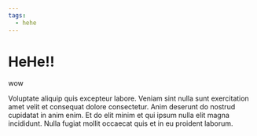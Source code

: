 ```yaml
---
tags:
  - hehe
---
```


# HeHe!!

wow

Voluptate aliquip quis excepteur labore. Veniam sint nulla sunt exercitation amet velit et consequat dolore consectetur. Anim deserunt do nostrud cupidatat in anim enim. Et do elit minim et qui ipsum nulla elit magna incididunt. Nulla fugiat mollit occaecat quis et in eu proident laborum.

